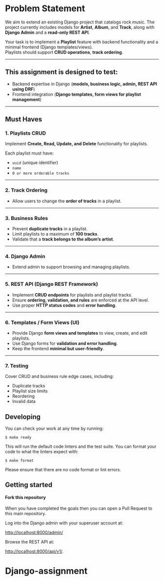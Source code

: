 # Problem Statement

We aim to extend an existing Django project that catalogs rock music. The project currently includes models for **Artist**, **Album**, and **Track**, along with **Django Admin** and a **read-only REST API**.

Your task is to implement a **Playlist** feature with backend functionality and a minimal frontend (Django templates/views).  
Playlists should support **CRUD operations**, **track ordering**.

---

## This assignment is designed to test:
- Backend expertise in Django (**models, business logic, admin, REST API using DRF**)
- Frontend integration (**Django templates, form views for playlist management**)

---

## Must Haves

### 1. Playlists CRUD
Implement **Create, Read, Update, and Delete** functionality for playlists.  

Each playlist must have:
- `uuid` (unique identifier)
- `name`
- `0 or more orderable tracks`

---

### 2. Track Ordering
- Allow users to change the **order of tracks** in a playlist.

---

### 3. Business Rules
- Prevent **duplicate tracks** in a playlist.  
- Limit playlists to a maximum of **100 tracks**.  
- Validate that a **track belongs to the album’s artist**.  

---

### 4. Django Admin
- Extend admin to support browsing and managing playlists.

---

### 5. REST API (Django REST Framework)
- Implement **CRUD endpoints** for playlists and playlist tracks.  
- Ensure **ordering, validation, and rules** are enforced at the API level.  
- Use proper **HTTP status codes** and **error handling**.  

---

### 6. Templates / Form Views (UI)
- Provide Django **form views and templates** to view, create, and edit playlists.  
- Use Django forms for **validation and error handling**.  
- Keep the frontend **minimal but user-friendly**.  

---

### 7. Testing
Cover CRUD and business rule edge cases, including:
- Duplicate tracks  
- Playlist size limits  
- Reordering  
- Invalid data

## Developing

You can check your work at any time by running:

```shell
$ make ready
```

This will run the default code linters and the test suite.  You can format your code to what the linters expect with:

```shell
$ make format
```

Please ensure that there are no code format or lint errors.

## Getting started




#### Fork this repository

When you have completed the goals then you can open a Pull Request to this main repository.


Log into the Django admin with your superuser account at:

[http://localhost:8000/admin/](http://localhost:8000/admin/)

Browse the REST API at:

[http://localhost:8000/api/v1/](http://localhost:8000/api/v1/).
# Django-assignment
